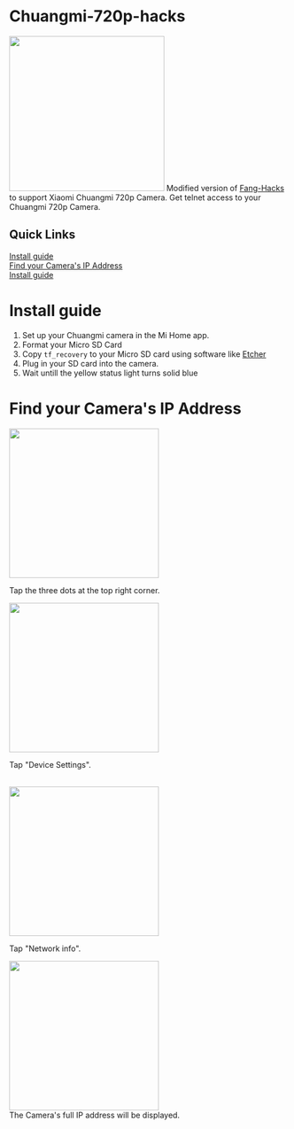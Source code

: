 # Chuangmi-720p-hacks
<img width="280" src="https://i.imgur.com/K5dGNPg.jpg">
Modified version of <a href="https://github.com/jymbob/fang-hacks">Fang-Hacks</a> to support Xiaomi Chuangmi 720p Camera.
Get telnet access to your Chuangmi 720p Camera.


<div id="quick-links">
<h2>Quick Links</h2>
<a href="#install-guide">Install guide</a><br>
<a href="#ip-address-find">Find your Camera's IP Address</a><br>
<a href="#install-guide">Install guide</a>
</div>

<div id="install-guide">
<h1>Install guide</h1>
<ol>
<li>Set up your Chuangmi camera in the Mi Home app.</a>
<li>Format your Micro SD Card
<li>Copy <code>tf_recovery</code> to your Micro SD card using software like <a href="etcher.io">Etcher</a>
<li>Plug in your SD card into the camera.
<li>Wait untill the yellow status light turns solid blue
</ol>
</div>

<div id="ip-address-find">
<h1>Find your Camera's IP Address</h1>
  <div class="steps-card">
    <img width="270" src="https://i.imgur.com/1jR5CKX.png">
    <br>
    <p>Tap the three dots at the top right corner.</p>
  </div>
  <div class="steps-card">
    <img width="270" src="https://i.imgur.com/ehohB7X.png">
    <p>Tap "Device Settings".</p>
    <br>
  </div>
  <div class="steps-card">
    <img width="270" src="https://i.imgur.com/x4kOJTA.png">
    <br>
    <p>Tap "Network info".</p>
  </div>
  <div class="steps-card">
    <img width="270" src="https://i.imgur.com/oiFTk7B.png">
    <br>
    The Camera's full IP address will be displayed.
  </div>
</div>
